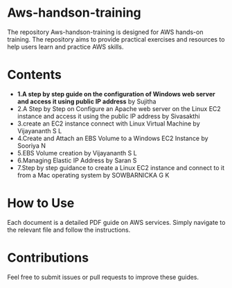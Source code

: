 # Aws-handson-training
The repository Aws-handson-training is designed for AWS hands-on training. The repository aims to provide practical exercises and resources to help users learn and practice AWS skills.

# Contents
- **1.A step by step guide on the configuration of Windows web server and access it using public IP address** by Sujitha
- 2.A Step by Step on Configure an Apache web server on the Linux EC2 instance and access it using the public IP address by  Sivasakthi
- 3.create an EC2 instance connect with Linux Virtual Machine by Vijayananth S L
- 4.Create and Attach an EBS Volume to a Windows EC2 Instance by Sooriya N
- 5.EBS Volume creation by Vijayananth S L
- 6.Managing Elastic IP Address by Saran S
- 7.Step by step guidance to create a Linux EC2 instance and connect to it from a Mac operating system by SOWBARNICKA G K

# How to Use
Each document is a detailed PDF guide on AWS services. Simply navigate to the relevant file and follow the instructions.

# Contributions
Feel free to submit issues or pull requests to improve these guides.
